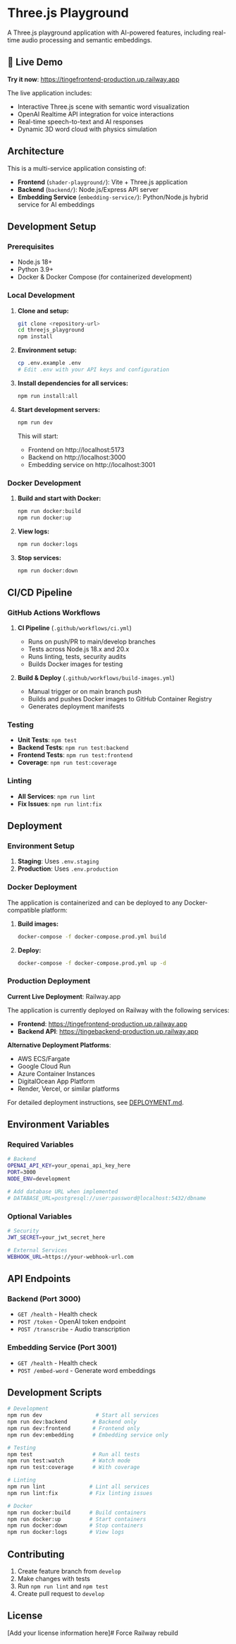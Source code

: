 # Three.js Playground

A Three.js playground application with AI-powered features, including real-time audio processing and semantic embeddings.

## 🚀 Live Demo

**Try it now**: https://tingefrontend-production.up.railway.app

The live application includes:
- Interactive Three.js scene with semantic word visualization
- OpenAI Realtime API integration for voice interactions
- Real-time speech-to-text and AI responses
- Dynamic 3D word cloud with physics simulation

## Architecture

This is a multi-service application consisting of:

- **Frontend** (`shader-playground/`): Vite + Three.js application
- **Backend** (`backend/`): Node.js/Express API server
- **Embedding Service** (`embedding-service/`): Python/Node.js hybrid service for AI embeddings

## Development Setup

### Prerequisites

- Node.js 18+ 
- Python 3.9+
- Docker & Docker Compose (for containerized development)

### Local Development

1. **Clone and setup:**
   ```bash
   git clone <repository-url>
   cd threejs_playground
   npm install
   ```

2. **Environment setup:**
   ```bash
   cp .env.example .env
   # Edit .env with your API keys and configuration
   ```

3. **Install dependencies for all services:**
   ```bash
   npm run install:all
   ```

4. **Start development servers:**
   ```bash
   npm run dev
   ```

   This will start:
   - Frontend on http://localhost:5173
   - Backend on http://localhost:3000  
   - Embedding service on http://localhost:3001

### Docker Development

1. **Build and start with Docker:**
   ```bash
   npm run docker:build
   npm run docker:up
   ```

2. **View logs:**
   ```bash
   npm run docker:logs
   ```

3. **Stop services:**
   ```bash
   npm run docker:down
   ```

## CI/CD Pipeline

### GitHub Actions Workflows

1. **CI Pipeline** (`.github/workflows/ci.yml`)
   - Runs on push/PR to main/develop branches
   - Tests across Node.js 18.x and 20.x
   - Runs linting, tests, security audits
   - Builds Docker images for testing

2. **Build & Deploy** (`.github/workflows/build-images.yml`)
   - Manual trigger or on main branch push
   - Builds and pushes Docker images to GitHub Container Registry
   - Generates deployment manifests

### Testing

- **Unit Tests**: `npm test`
- **Backend Tests**: `npm run test:backend` 
- **Frontend Tests**: `npm run test:frontend`
- **Coverage**: `npm run test:coverage`

### Linting

- **All Services**: `npm run lint`
- **Fix Issues**: `npm run lint:fix`

## Deployment

### Environment Setup

1. **Staging**: Uses `.env.staging`
2. **Production**: Uses `.env.production`

### Docker Deployment

The application is containerized and can be deployed to any Docker-compatible platform:

1. **Build images:**
   ```bash
   docker-compose -f docker-compose.prod.yml build
   ```

2. **Deploy:**
   ```bash
   docker-compose -f docker-compose.prod.yml up -d
   ```

### Production Deployment

**Current Live Deployment**: Railway.app

The application is currently deployed on Railway with the following services:
- **Frontend**: https://tingefrontend-production.up.railway.app
- **Backend API**: https://tingebackend-production.up.railway.app

**Alternative Deployment Platforms**:
- AWS ECS/Fargate
- Google Cloud Run
- Azure Container Instances  
- DigitalOcean App Platform
- Render, Vercel, or similar platforms

For detailed deployment instructions, see [DEPLOYMENT.md](./DEPLOYMENT.md).

## Environment Variables

### Required Variables

```bash
# Backend
OPENAI_API_KEY=your_openai_api_key_here
PORT=3000
NODE_ENV=development

# Add database URL when implemented
# DATABASE_URL=postgresql://user:password@localhost:5432/dbname
```

### Optional Variables

```bash
# Security
JWT_SECRET=your_jwt_secret_here

# External Services
WEBHOOK_URL=https://your-webhook-url.com
```

## API Endpoints

### Backend (Port 3000)
- `GET /health` - Health check
- `POST /token` - OpenAI token endpoint
- `POST /transcribe` - Audio transcription

### Embedding Service (Port 3001)  
- `GET /health` - Health check
- `POST /embed-word` - Generate word embeddings

## Development Scripts

```bash
# Development
npm run dev                 # Start all services
npm run dev:backend        # Backend only
npm run dev:frontend       # Frontend only  
npm run dev:embedding      # Embedding service only

# Testing
npm test                   # Run all tests
npm run test:watch         # Watch mode
npm run test:coverage      # With coverage

# Linting
npm run lint              # Lint all services
npm run lint:fix          # Fix linting issues

# Docker
npm run docker:build      # Build containers
npm run docker:up         # Start containers
npm run docker:down       # Stop containers
npm run docker:logs       # View logs
```

## Contributing

1. Create feature branch from `develop`
2. Make changes with tests
3. Run `npm run lint` and `npm test`
4. Create pull request to `develop`

## License

[Add your license information here]# Force Railway rebuild
